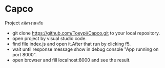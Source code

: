 # Capco
Project สมัครงานครับ
 - git clone https://github.com/Toeypi/Capco.git to your local repository.
 - open project by visual studio code.
 - find file index.js and open it.After that run by clicking f5.
 - wait until response message show in debug console "App running on port 8000".
 - open browser and fill localhost:8000 and see the result.
